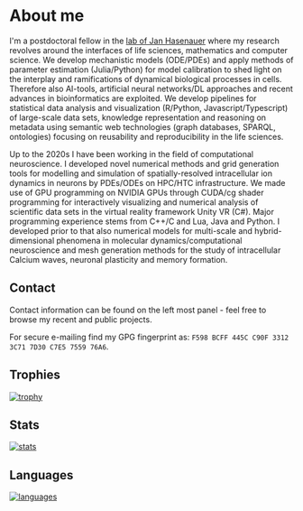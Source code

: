 # About me

I'm a postdoctoral fellow in the [lab of Jan Hasenauer](https://www.mathematics-and-life-sciences.uni-bonn.de/en/group-members/hasenauer-group) where my research revolves around the interfaces of life sciences, mathematics and computer science. We develop mechanistic models (ODE/PDEs) and apply methods of parameter estimation (Julia/Python) for model calibration to shed light on the interplay and ramifications of dynamical biological processes in cells. Therefore also AI-tools, artificial neural networks/DL approaches and recent advances in bioinformatics are exploited. We develop pipelines for statistical data analysis and visualization (R/Python, Javascript/Typescript) of large-scale data sets, knowledge representation and reasoning on metadata using semantic web technologies (graph databases, SPARQL, ontologies) focusing on reusability and reproducibility in the life sciences. 

Up to the 2020s I have been working in the field of computational neuroscience. I developed novel numerical methods and grid generation tools for modelling and simulation of spatially-resolved intracellular ion dynamics in neurons by PDEs/ODEs on HPC/HTC infrastructure. We made use of GPU programming on NVIDIA GPUs through CUDA/cg shader programming for interactively visualizing and numerical analysis of scientific data sets in the virtual reality framework Unity VR (C#). Major programming experience stems from C++/C and Lua, Java and Python. I developed prior to that also numerical models for multi-scale and hybrid-dimensional phenomena in molecular dynamics/computational neuroscience and mesh generation methods for the study of intracellular Calcium waves, neuronal plasticity and memory formation. 

## Contact
Contact information can be found on the left most panel - feel free to browse my recent and public projects.

For secure e-mailing find my GPG fingerprint as:  `F598 BCFF 445C C90F 3312 3C71 7D30 C7E5 7559 76A6`. 

## Trophies 
[![trophy](https://github-profile-trophy.vercel.app/?username=stephanmg&theme=onedark&row=1&column=7)](https://github.com/stephanmg?tab=repositories&q=&type=source&language=)

## Stats
[![stats](https://github-readme-stats.vercel.app/api?username=stephanmg&bg_color=30,e96443,904e95&title_color=fff&text_color=fff&show_icons=true&theme=merko)](https://github.com/stephanmg?tab=repositories&q=&type=source&language=)

## Languages
[![languages](https://github-readme-stats.vercel.app/api/top-langs/?username=stephanmg&langs_count=20&layout=compact&count_private=true&bg_color=30,e96443,904e95&title_color=fff&text_color=fff&theme=merko)](https://github.com/stephanmg?tab=repositories)
